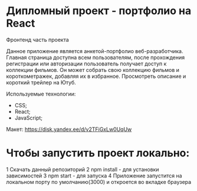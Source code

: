 # Дипломный проект - портфолио на React

Фронтенд часть проекта


Данное приложение является анкетой-портфолио веб-разработчика. Главная страница доступна всем пользователям, после прохождения регистрации или авторизации пользователь получает доступ к коллекции фильмов. Он может собрать свою коллекцию  фильмов и короткометражек, добавляя их в избранное. Просмотреть описание и короткий трейлер на Ютуб.

Используемые технологии:
* CSS;
* React;
* JavaScript;

Макет: https://disk.yandex.ee/d/v2TFiGxLw0UqUw


# Чтобы запустить проект локально:
1 Скачать данный репозиторий
2 npm install - для установки зависимостей
3 npm start - для запуска
4 Приложение запустится на локальном порту по умолчанию(3000) и откроется во вкладке браузера


